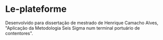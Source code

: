 # Le-plateforme

Desenvolvido para dissertação de mestrado de Henrique Camacho Alves, "Aplicação da Metodologia Seis Sigma num terminal portuário de contentores".
